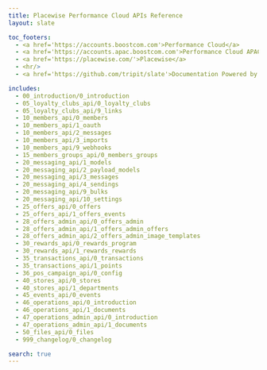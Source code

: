```yaml
---
title: Placewise Performance Cloud APIs Reference
layout: slate

toc_footers:
  - <a href='https://accounts.boostcom.com'>Performance Cloud</a>
  - <a href='https://accounts.apac.boostcom.com'>Performance Cloud APAC</a>
  - <a href='https://placewise.com/'>Placewise</a>
  - <hr/>
  - <a href='https://github.com/tripit/slate'>Documentation Powered by Slate</a>

includes:
  - 00_introduction/0_introduction
  - 05_loyalty_clubs_api/0_loyalty_clubs
  - 05_loyalty_clubs_api/9_links
  - 10_members_api/0_members
  - 10_members_api/1_oauth
  - 10_members_api/2_messages
  - 10_members_api/3_imports
  - 10_members_api/9_webhooks
  - 15_members_groups_api/0_members_groups
  - 20_messaging_api/1_models
  - 20_messaging_api/2_payload_models
  - 20_messaging_api/3_messages
  - 20_messaging_api/4_sendings
  - 20_messaging_api/9_bulks
  - 20_messaging_api/10_settings
  - 25_offers_api/0_offers
  - 25_offers_api/1_offers_events
  - 28_offers_admin_api/0_offers_admin
  - 28_offers_admin_api/1_offers_admin_offers
  - 28_offers_admin_api/2_offers_admin_image_templates
  - 30_rewards_api/0_rewards_program
  - 30_rewards_api/1_rewards_rewards
  - 35_transactions_api/0_transactions
  - 35_transactions_api/1_points
  - 36_pos_campaign_api/0_config
  - 40_stores_api/0_stores
  - 40_stores_api/1_departments
  - 45_events_api/0_events
  - 46_operations_api/0_introduction
  - 46_operations_api/1_documents
  - 47_operations_admin_api/0_introduction
  - 47_operations_admin_api/1_documents
  - 50_files_api/0_files
  - 999_changelog/0_changelog

search: true
---
```

